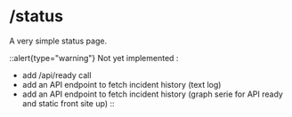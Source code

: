 # \/status

A very simple status page.

::alert{type="warning"}
Not yet implemented :
* add /api/ready call
* add an API endpoint to fetch incident history (text log)
* add an API endpoint to fetch incident history (graph serie for API ready and static front site up)
::